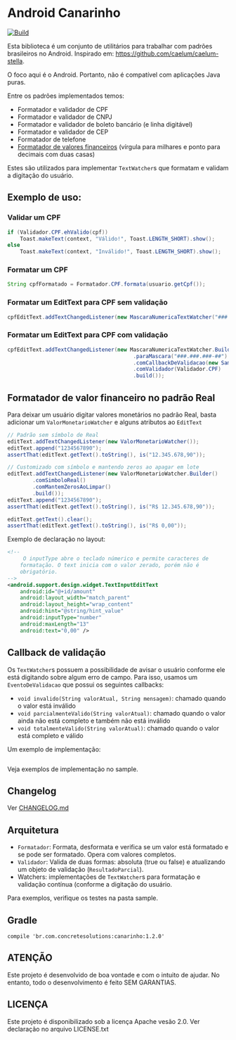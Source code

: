# Android Canarinho

[![Build](https://travis-ci.org/concretesolutions/canarinho.svg?branch=master)](https://travis-ci.org/concretesolutions/canarinho)


Esta biblioteca é um conjunto de utilitários para trabalhar com padrões brasileiros no Android. Inspirado em: https://github.com/caelum/caelum-stella.

O foco aqui é o Android. Portanto, não é compatível com aplicações Java puras.

Entre os padrões implementados temos:

- Formatador e validador de CPF
- Formatador e validador de CNPJ
- Formatador e validador de boleto bancário (e linha digitável)
- Formatador e validador de CEP
- Formatador de telefone
- [Formatador de valores financeiros](#formatador-de-valor-financeiro-no-padrão-real) (vírgula para milhares e ponto para decimais com duas casas)

Estes são utilizados para implementar `TextWatcher`s que formatam e validam a digitação do usuário.

## Exemplo de uso:

### Validar um CPF

```java
if (Validador.CPF.ehValido(cpf))
    Toast.makeText(context, "Válido!", Toast.LENGTH_SHORT).show();
else
    Toast.makeText(context, "Inválido!", Toast.LENGTH_SHORT).show();
```

### Formatar um CPF

```java
String cpfFormatado = Formatador.CPF.formata(usuario.getCpf());
```

### Formatar um EditText para CPF sem validação

```java
cpfEditText.addTextChangedListener(new MascaraNumericaTextWatcher("###.###.###-##"));
```

### Formatar um EditText para CPF com validação

```java
cpfEditText.addTextChangedListener(new MascaraNumericaTextWatcher.Builder()
                                        .paraMascara("###.###.###-##")
                                        .comCallbackDeValidacao(new SampleEventoDeValidacao(context))
                                        .comValidador(Validador.CPF)
                                        .build());
```

## Formatador de valor financeiro no padrão Real

Para deixar um usuário digitar valores monetários no padrão Real, basta adicionar um `ValorMonetarioWatcher` e alguns atributos ao `EditText`

```java
// Padrão sem símbolo de Real
editText.addTextChangedListener(new ValorMonetarioWatcher());
editText.append("1234567890");
assertThat(editText.getText().toString(), is("12.345.678,90"));

// Customizado com símbolo e mantendo zeros ao apagar em lote
editText.addTextChangedListener(new ValorMonetarioWatcher.Builder()
        .comSimboloReal()
        .comMantemZerosAoLimpar()
        .build());
editText.append("1234567890");
assertThat(editText.getText().toString(), is("R$ 12.345.678,90"));

editText.getText().clear();
assertThat(editText.getText().toString(), is("R$ 0,00"));
```

Exemplo de declaração no layout:

```xml
<!--
     O inputType abre o teclado númerico e permite caracteres de 
    formatação. O text inicia com o valor zerado, porém não é 
    obrigatório.
-->
<android.support.design.widget.TextInputEditText
    android:id="@+id/amount"
    android:layout_width="match_parent"
    android:layout_height="wrap_content"
    android:hint="@string/hint_value"
    android:inputType="number"
    android:maxLength="13"
    android:text="0,00" />
```

## Callback de validação

Os `TextWatcher`s possuem a possibilidade de avisar o usuário conforme ele está digitando sobre algum erro de campo.
Para isso, usamos um `EventoDeValidacao` que possui os seguintes callbacks:

- `void invalido(String valorAtual, String mensagem)`: chamado quando o valor está inválido
- `void parcialmenteValido(String valorAtual)`: chamado quando o valor ainda não está completo e também não está inválido
- `void totalmenteValido(String valorAtual)`: chamado quando o valor está completo e válido

Um exemplo de implementação:

```java

```

Veja exemplos de implementação no sample.

## Changelog

Ver [CHANGELOG.md](CHANGELOG.md)

## Arquitetura

- `Formatador`: Formata, desformata e verifica se um valor está formatado e se pode ser formatado. Opera com valores completos.
- `Validador`: Valida de duas formas: absoluta (true ou false) e atualizando um objeto de validação (`ResultadoParcial`).
- Watchers: implementações de `TextWatcher`s para formatação e validação contínua (conforme a digitação do usuário.

Para exemplos, verifique os testes na pasta sample.

## Gradle

`compile 'br.com.concretesolutions:canarinho:1.2.0'`

## ATENÇÃO

Este projeto é desenvolvido de boa vontade e com o intuito de ajudar. No entanto, todo o desenvolvimento é feito SEM GARANTIAS.

## LICENÇA

Este projeto é disponibilizado sob a licença Apache vesão 2.0. Ver declaração no arquivo LICENSE.txt
